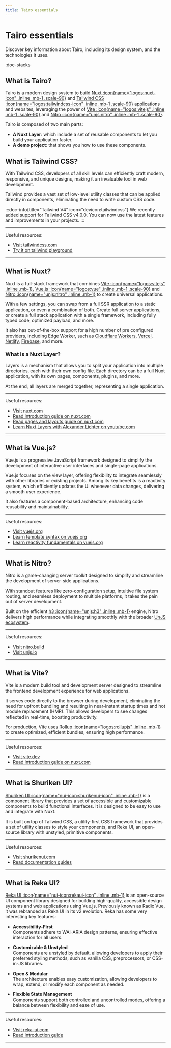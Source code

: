 ```yaml
---
title: Tairo essentials
---
```


# Tairo essentials

Discover key information about Tairo, including its design system, and the technologies it uses.

:doc-stacks

## What is Tairo?

Tairo is a modern design system to build [Nuxt :icon{name="logos:nuxt-icon" .inline .mb-1 .scale-90}](https://nuxt.com/) and [Tailwind CSS :icon{name="logos:tailwindcss-icon" .inline .mb-1 .scale-90}](https://tailwindcss.com/) applications and websites, leveraging the power of [Vite :icon{name="logos:vitejs" .inline .mb-1 .scale-90}](https://vite.dev/) and [Nitro :icon{name="unjs:nitro" .inline .mb-1 .scale-90}](https://nitro.build/).

Tairo is composed of two main parts:
- **A Nuxt Layer**: which include a set of reusable components to let you build your application faster.
- **A demo project**: that shows you how to use these components.

## What is Tailwind CSS?

With Tailwind CSS, developers of all skill levels can efficiently craft modern, responsive, and unique designs, making it an invaluable tool in web development.

Tailwind provides a vast set of low-level utility classes that can be applied directly in components, eliminating the need to write custom CSS code.

:::doc-info{title="Tailwind V4" icon="devicon:tailwindcss"}
We recently added support for Tailwind CSS v4.0.0. You can now use the latest features and improvements in your projects.
:::

---

Useful resources:

- [Visit tailwindcss.com](https://tailwindcss.com/)
- [Try it on tailwind playground](https://play.tailwindcss.com/)

---

## What is Nuxt?

Nuxt is a full-stack framework that combines [Vite :icon{name="logos:vitejs" .inline .mb-1}](https://vite.dev/), [Vue.js :icon{name="logos:vue" .inline .mb-1 .scale-90}](https://vuejs.org/) and [Nitro :icon{name="unjs:nitro" .inline .mb-1}](https://nitro.build/) to create universal applications.

With a few settings, you can swap from a full SSR application to a static application, or even a combination of both. Create full server applications, or create a full stack application with a single framework, including fully typed code, optimized payload, and more.

It also has out-of-the-box support for a high number of pre configured providers, including Edge Worker, such as [Cloudflare Workers](https://nitro.unjs.io/deploy/providers/cloudflare), [Vercel](https://nitro.unjs.io/deploy/providers/vercel), [Netlify](https://nitro.unjs.io/deploy/providers/netlify), [Firebase](https://nitro.unjs.io/deploy/providers/firebase), and more.

### What is a Nuxt Layer?

Layers is a mechanism that allows you to split your application into multiple directories, each with their own config file. Each directory can be a full Nuxt application, with its own pages, components, plugins, and more.

At the end, all layers are merged together, representing a single application.

---

Useful resources:

- [Visit nuxt.com](https://nuxt.com/)
- [Read introduction guide on nuxt.com](https://nuxt.com/docs/getting-started/introduction)
- [Read pages and layouts guide on nuxt.com](https://nuxt.com/docs/migration/pages-and-layouts)
- [Learn Nuxt Layers with Alexander Lichter on youtube.com](https://www.youtube.com/watch?v=fr5yo3aVkfA)

---

## What is Vue.js?

Vue.js is a progressive JavaScript framework designed to simplify the development of interactive user interfaces and single-page applications.

Vue.js focuses on the view layer, offering flexibility to integrate seamlessly with other libraries or existing projects. Among its key benefits is a reactivity system, which efficiently updates the UI whenever data changes, delivering a smooth user experience.

It also features a component-based architecture, enhancing code reusability and maintainability.

---

Useful resources:

- [Visit vuejs.org](https://vuejs.org/)
- [Learn template syntax on vuejs.org](https://vuejs.org/guide/essentials/template-syntax.html)
- [Learn reactivity fundamentals on vuejs.org](https://vuejs.org/guide/essentials/reactivity-fundamentals.html)

---

## What is Nitro?

Nitro is a game-changing server toolkit designed to simplify and streamline the development of server-side applications.

With standout features like zero-configuration setup, intuitive file system routing, and seamless deployment to multiple platforms, it takes the pain out of server development.

Built on the efficient [h3 :icon{name="unjs:h3" .inline .mb-1}](https://h3.unjs.io/) engine, Nitro delivers high performance while integrating smoothly with the broader [UnJS ecosystem](https://unjs.io/).

---

Useful resources:

- [Visit nitro.build](https://nitro.build/)
- [Visit unjs.io](https://unjs.io/)

---

## What is Vite?

Vite is a modern build tool and development server designed to streamline the frontend development experience for web applications.

It serves code directly to the browser during development, eliminating the need for upfront bundling and resulting in near-instant startup times and hot module replacement (HMR). This allows developers to see changes reflected in real-time, boosting productivity.

For production, Vite uses [Rollup :icon{name="logos:rollupjs" .inline .mb-1}](https://rollupjs.org/) to create optimized, efficient bundles, ensuring high performance.

---

Useful resources:

- [Visit vite.dev](https://vite.dev/)
- [Read introduction guide on nuxt.com](https://nuxt.com/docs/getting-started/introduction)

---

## What is Shuriken UI?

[Shuriken UI :icon{name="nui-icon:shurikenui-icon" .inline .mb-1}](https://shurikenui.com/) is a component library that provides a set of accessible and customizable components to build functional interfaces. It is designed to be easy to use and integrate with Nuxt.

It is built on top of Tailwind CSS, a utility-first CSS framework that provides a set of utility classes to style your components, and Reka UI, an open-source library with unstyled, primitive components.

---

Useful resources:

- [Visit shurikenui.com](https://shurikenui.com)
- [Read documentation guides](https://shurikenui.com/docs)

---

## What is Reka UI?

[Reka UI :icon{name="nui-icon:rekaui-icon" .inline .mb-1}](https://reka-ui.com/docs/overview/introduction?utm_source=chatgpt.com) is an open-source UI component library designed for building high-quality, accessible design systems and web applications using Vue.js. Previously known as Radix Vue, it was rebranded as Reka UI in its v2 evolution. Reka has some very interesting key features:

- **Accessibility-First**<br />
  Components adhere to WAI-ARIA design patterns, ensuring effective interaction for all users.

- **Customizable & Unstyled**<br />
  Components are unstyled by default, allowing developers to apply their preferred styling methods, such as vanilla CSS, preprocessors, or CSS-in-JS libraries.

- **Open & Modular**<br />
  The architecture enables easy customization, allowing developers to wrap, extend, or modify each component as needed.

- **Flexible State Management**<br />
  Components support both controlled and uncontrolled modes, offering a balance between flexibility and ease of use.

---

Useful resources:

- [Visit reka-ui.com](https://reka-ui.com)
- [Read introduction guide](https://reka-ui.com/docs/overview/introduction)

---
